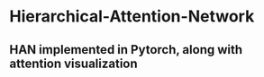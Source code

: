 # Hierarchical-Attention-Network

## HAN implemented in Pytorch, along with attention visualization
